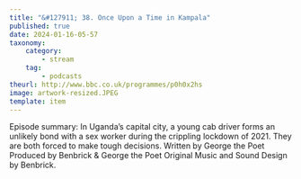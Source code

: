 ```yaml
---
title: "&#127911; 38. Once Upon a Time in Kampala"
published: true
date: 2024-01-16-05-57
taxonomy:
    category:
        - stream
    tag:
        - podcasts
theurl: http://www.bbc.co.uk/programmes/p0h0x2hs
image: artwork-resized.JPEG
template: item
---
```


Episode summary: In Uganda&rsquo;s capital city, a young cab driver forms an unlikely bond with a sex worker during the crippling lockdown of 2021. They are both forced to make tough decisions. Written by George the Poet Produced by Benbrick &amp; George the Poet Original Music and Sound Design by Benbrick.
